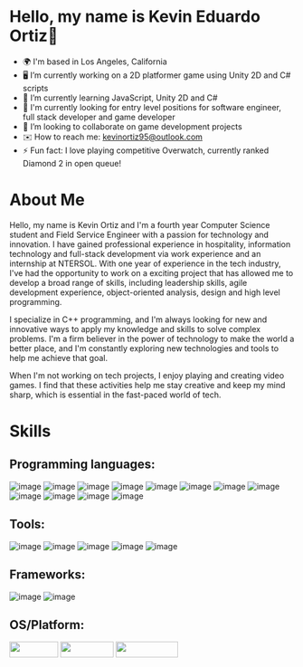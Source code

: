 # Hello, my name is Kevin Eduardo Ortiz👋       

- 🌍 I'm based in Los Angeles, California
- 🖥️ I’m currently working on a 2D platformer game using Unity 2D and C# scripts
- 🧠 I’m currently learning JavaScript, Unity 2D and C#
- 🚀 I'm currently looking for entry level positions for software engineer, full stack developer and game developer
- 🤝 I’m looking to collaborate on game development projects
- ✉️ How to reach me: kevinortiz95@outlook.com
- ⚡ Fun fact: I love playing competitive Overwatch, currently ranked Diamond 2 in open queue!

# About Me
Hello, my name is Kevin Ortiz and I'm a fourth year Computer Science student and Field Service Engineer with a passion for technology and innovation. I have gained professional experience in hospitality, information technology and full-stack development via work experience and an internship at NTERSOL. With one year of experience in the tech industry, I've had the opportunity to work on a exciting project that has allowed me to develop a broad range of skills, including leadership skills, agile development experience, object-oriented analysis, design and high level programming.

I specialize in C++ programming, and I'm always looking for new and innovative ways to apply my knowledge and skills to solve complex problems. I'm a firm believer in the power of technology to make the world a better place, and I'm constantly exploring new technologies and tools to help me achieve that goal.

When I'm not working on tech projects, I enjoy playing and creating video games. I find that these activities help me stay creative and keep my mind sharp, which is essential in the fast-paced world of tech.

# Skills
## Programming languages:
![image](https://user-images.githubusercontent.com/105018036/235282074-f556a9e2-17b3-47ff-aa4e-ba6e031c8156.png) ![image](https://user-images.githubusercontent.com/105018036/235282092-3df71d1a-d44d-41ac-a83e-4540b651c046.png) ![image](https://user-images.githubusercontent.com/105018036/235282103-608fd4b1-ca33-43f3-8875-4de1c3797a5a.png) ![image](https://user-images.githubusercontent.com/105018036/235282441-c094fccb-4119-4518-ae57-64c65adc31bb.png) ![image](https://user-images.githubusercontent.com/105018036/235282144-9ded2dd1-dd95-41a7-9052-c2d53da22933.png) ![image](https://user-images.githubusercontent.com/105018036/235282169-2ef8210d-20de-4b90-aa36-3e16ed98b404.png) ![image](https://user-images.githubusercontent.com/105018036/235282179-b33fc649-0aea-47dd-93de-2032360cd011.png) ![image](https://user-images.githubusercontent.com/105018036/235282182-efd6c716-00e8-491d-8a6f-1af19f7a3781.png) ![image](https://user-images.githubusercontent.com/105018036/235282191-cb29fcde-2fbb-424d-bd9e-be07b8192cf4.png) ![image](https://user-images.githubusercontent.com/105018036/235282195-dd3e8e9e-0a0d-40f9-a048-edee0299a659.png) ![image](https://user-images.githubusercontent.com/105018036/235282198-1a16cb19-3c1e-474c-87c8-988fa465a951.png) ![image](https://user-images.githubusercontent.com/105018036/235282200-ed6179d3-ebf3-490d-aa12-33a2b6d15a83.png)

## Tools:
![image](https://user-images.githubusercontent.com/105018036/235282245-1c6dfe3f-04af-446b-9df4-fdf5ca17bde2.png) ![image](https://user-images.githubusercontent.com/105018036/235282351-19053cd4-6513-425b-b2ae-a38783b1c3a1.png) ![image](https://user-images.githubusercontent.com/105018036/235282270-6cc22f41-613f-43ac-ad02-04f015b94b3f.png) ![image](https://user-images.githubusercontent.com/105018036/235282465-77c243d1-238c-40b7-bc97-100d1e62820f.png) ![image](https://user-images.githubusercontent.com/105018036/235282282-d0694783-5e38-4c18-9538-84ec0d8f997f.png)

## Frameworks:
![image](https://user-images.githubusercontent.com/105018036/235282214-ab2a92cd-02eb-49d3-a242-6677945a9a38.png) ![image](https://user-images.githubusercontent.com/105018036/235282223-c2ef67f0-7a84-4526-9f69-9e30696eac5b.png)

## OS/Platform:
<img src="https://res.cloudinary.com/practicaldev/image/fetch/s---6tX76y---/c_limit%2Cf_auto%2Cfl_progressive%2Cq_auto%2Cw_880/https://img.shields.io/badge/Linux-FCC624%3Fstyle%3Dfor-the-badge%26logo%3Dlinux%26logoColor%3Dblack" loading="lazy" width="86" height="28"> <img src="https://res.cloudinary.com/practicaldev/image/fetch/s--laPQ3aRq--/c_limit%2Cf_auto%2Cfl_progressive%2Cq_auto%2Cw_880/https://img.shields.io/badge/Ubuntu-E95420%3Fstyle%3Dfor-the-badge%26logo%3Dubuntu%26logoColor%3Dwhite" loading="lazy" width="94" height="28"> <img src="https://res.cloudinary.com/practicaldev/image/fetch/s--Lpc4EQEY--/c_limit%2Cf_auto%2Cfl_progressive%2Cq_auto%2Cw_880/https://img.shields.io/badge/Windows-0078D6%3Fstyle%3Dfor-the-badge%26logo%3Dwindows%26logoColor%3Dwhite" loading="lazy" width="110" height="28">

